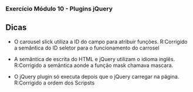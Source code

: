 ### Exercício Módulo 10 - Plugins jQuery

## Dicas

- O carousel slick utiliza a ID do campo para atribuir funções.
R:Corrigido a semântica do ID seletor para o funcionamento do carrosel

- A semântica de escrita do HTML e jQuery utilizam o idioma inglês.
R:Corrigido a semântica aonde a função mask chamava mascara.

- O jQuery plugin só executa depois que o jQuery carregar na página.
R:Corrigido a ordem dos Scripsts